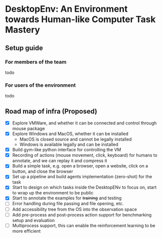# DesktopEnv: An Environment towards Human-like Computer Task Mastery

## Setup guide

### For members of the team
todo

### For users of the environment
todo

## Road map of infra (Proposed)

- [x] Explore VMWare, and whether it can be connected and control through mouse package
- [x] Explore Windows and MacOS, whether it can be installed
  - MacOS is closed source and cannot be legally installed
  - Windows is available legally and can be installed
- [x] Build gym-like python interface for controlling the VM
- [x] Recording of actions (mouse movement, click, keyboard) for humans to annotate, and we can replay it and compress it
- [x] Build a simple task, e.g. open a browser, open a website, click on a button, and close the browser
- [x] Set up a pipeline and build agents implementation (zero-shot) for the task
- [x] Start to design on which tasks inside the DesktopENv to focus on, start to wrap up the environment to be public
- [x] Start to annotate the examples for ~~training~~ and testing
- [ ] Error handling during file passing and file opening, etc.
- [ ] Add accessibility tree from the OS into the observation space
- [ ] Add pre-process and post-process action support for benchmarking setup and evaluation
- [ ] Multiprocess support, this can enable the reinforcement learning to be more efficient